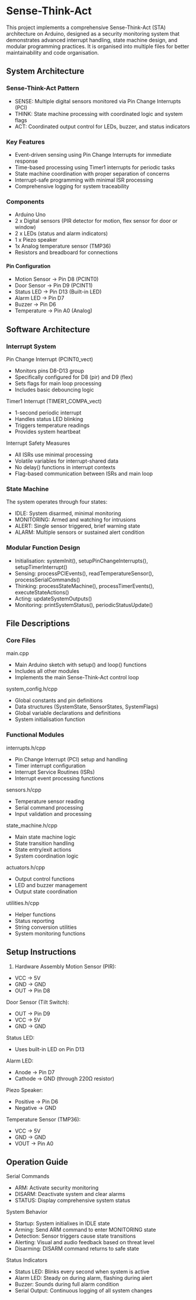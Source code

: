 # Sense-Think-Act
This project implements a comprehensive Sense-Think-Act (STA) architecture on Arduino, designed as a security monitoring system that demonstrates advanced interrupt handling, state machine design, and modular programming practices.  It is organised into multiple files for better maintainability and code organisation.

## System Architecture
### Sense-Think-Act Pattern
- SENSE: Multiple digital sensors monitored via Pin Change Interrupts (PCI)
- THINK: State machine processing with coordinated logic and system flags
- ACT: Coordinated output control for LEDs, buzzer, and status indicators

### Key Features
- Event-driven sensing using Pin Change Interrupts for immediate response
- Time-based processing using Timer1 interrupts for periodic tasks
- State machine coordination with proper separation of concerns
- Interrupt-safe programming with minimal ISR processing
- Comprehensive logging for system traceability

### Components
- Arduino Uno
- 2 x Digital sensors (PIR detector for motion, flex sensor for door or window)
- 2 x LEDs (status and alarm indicators)
- 1 x Piezo speaker
- 1x Analog temperature sensor (TMP36)
- Resistors and breadboard for connections

#### Pin Configuration
- Motion Sensor  → Pin D8  (PCINT0)
- Door Sensor    → Pin D9  (PCINT1)
- Status LED     → Pin D13 (Built-in LED)
- Alarm LED      → Pin D7
- Buzzer         → Pin D6
- Temperature    → Pin A0  (Analog)

## Software Architecture
### Interrupt System
Pin Change Interrupt (PCINT0_vect)
- Monitors pins D8-D13 group
- Specifically configured for D8 (pir) and D9 (flex)
- Sets flags for main loop processing
- Includes basic debouncing logic


Timer1 Interrupt (TIMER1_COMPA_vect)
- 1-second periodic interrupt
- Handles status LED blinking
- Triggers temperature readings
- Provides system heartbeat

Interrupt Safety Measures
- All ISRs use minimal processing
- Volatile variables for interrupt-shared data
- No delay() functions in interrupt contexts
- Flag-based communication between ISRs and main loop

### State Machine
The system operates through four states:
- IDLE: System disarmed, minimal monitoring
- MONITORING: Armed and watching for intrusions
- ALERT: Single sensor triggered, brief warning state
- ALARM: Multiple sensors or sustained alert condition

### Modular Function Design
- Initialisation: systemInit(), setupPinChangeInterrupts(), setupTimerInterrupt()
- Sensing: processPCIEvents(), readTemperatureSensor(), processSerialCommands()
- Thinking: processStateMachine(), processTimerEvents(), executeStateActions()
- Acting: updateSystemOutputs()
- Monitoring: printSystemStatus(), periodicStatusUpdate()

## File Descriptions
### Core Files
main.cpp
- Main Arduino sketch with setup() and loop() functions
- Includes all other modules
- Implements the main Sense-Think-Act control loop

system_config.h/cpp
- Global constants and pin definitions
- Data structures (SystemState, SensorStates, SystemFlags)
- Global variable declarations and definitions
- System initialisation function

### Functional Modules
interrupts.h/cpp
- Pin Change Interrupt (PCI) setup and handling
- Timer interrupt configuration
- Interrupt Service Routines (ISRs)
- Interrupt event processing functions

sensors.h/cpp
- Temperature sensor reading
- Serial command processing
- Input validation and processing

state_machine.h/cpp
- Main state machine logic
- State transition handling
- State entry/exit actions
- System coordination logic

actuators.h/cpp
- Output control functions
- LED and buzzer management
- Output state coordination

utilities.h/cpp
- Helper functions
- Status reporting
- String conversion utilities
- System monitoring functions

## Setup Instructions
1. Hardware Assembly
Motion Sensor (PIR):
- VCC → 5V
- GND → GND
- OUT → Pin D8

Door Sensor (Tilt Switch):
- OUT → Pin D9
- VCC → 5V 
- GND → GND

Status LED:
- Uses built-in LED on Pin D13

Alarm LED:
- Anode → Pin D7
- Cathode → GND (through 220Ω resistor)

Piezo Speaker:
- Positive → Pin D6
- Negative → GND

Temperature Sensor (TMP36):
- VCC → 5V
- GND → GND
- VOUT → Pin A0

## Operation Guide
Serial Commands
- ARM: Activate security monitoring
- DISARM: Deactivate system and clear alarms
- STATUS: Display comprehensive system status

System Behavior
- Startup: System initialixes in IDLE state
- Arming: Send ARM command to enter MONITORING state
- Detection: Sensor triggers cause state transitions
- Alerting: Visual and audio feedback based on threat level
- Disarming: DISARM command returns to safe state

Status Indicators
- Status LED: Blinks every second when system is active
- Alarm LED: Steady on during alarm, flashing during alert
- Buzzer: Sounds during full alarm condition
- Serial Output: Continuous logging of all system changes